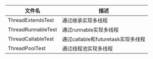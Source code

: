 | 文件名             | 描述                               |
| ------------------ | ---------------------------------- |
| ThreadExtendsTest  | 通过继承实现多线程                 |
| ThreadRunnableTest | 通过runnable实现多线程             |
| ThreadCallableTest | 通过callable和futuretask实现多线程 |
| ThreadPoolTest     | 通过线程池实现多线程               |